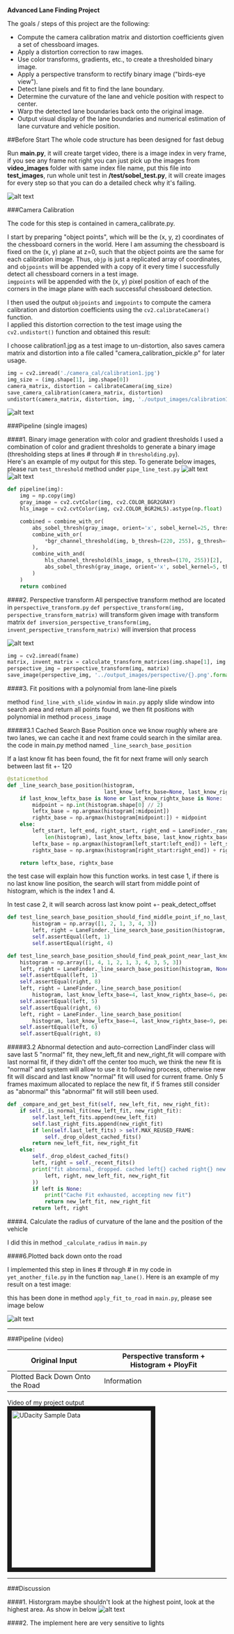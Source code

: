 **Advanced Lane Finding Project**

The goals / steps of this project are the following:

* Compute the camera calibration matrix and distortion coefficients given a set of chessboard images.
* Apply a distortion correction to raw images.
* Use color transforms, gradients, etc., to create a thresholded binary image.
* Apply a perspective transform to rectify binary image ("birds-eye view").
* Detect lane pixels and fit to find the lane boundary.
* Determine the curvature of the lane and vehicle position with respect to center.
* Warp the detected lane boundaries back onto the original image.
* Output visual display of the lane boundaries and numerical estimation of lane curvature and vehicle position.

[//]: # (Image References)

[image1]: ./output_images/calibration1_undist.png "Undistorted"
[image2]: ./test_images/test1.jpg "Road Transformed"
[test1]: ./test_images/test1.jpg "Road Transformed"
[image3]: ./examples/binary_combo_example.jpg "Binary Example"
[image4]: ./examples/warped_straight_lines.jpg "Warp Example"
[image5]: ./examples/color_fit_lines.jpg "Fit Visual"
[image6]: ./examples/example_output.jpg "Output"
[video1]: ./project_video.mp4 "Video"
[image_area_peak]: ./other_images/histogram_area_instead_of_peak_point.png "histogram_area_instead_of_peak_point"
[image_sobel_combined]: ./output_images/image_combined_4.jpg "sobel find combined"
[perspective]: ./output_images/perspective/test6.jpg.png "perspective"
[final_lane_find]: ./output_images/lane/combine_straight_lines1.jpg.png "final lane find"
[gif_demo]: ./other_images/SelfDrvingCar_AdvancedLaneFind.gif "gif_demo"

##Before Start
The whole code structure has been designed for fast debug

Run **main.py**, it will create target video, there is a image index in very frame, if you see any frame not right
you can just pick up the images from **video_images** folder with same index file name, put this file into 
**test_images**, run whole unit test in **/test/sobel_test.py**, it will create images for every step so that you can 
do a detailed check why it's failing.

![alt text][gif_demo]

###Camera Calibration

The code for this step is contained in camera_calibrate.py.


I start by preparing "object points", which will be the (x, y, z) coordinates of the chessboard corners 
in the world. Here I am assuming the chessboard is fixed on the (x, y) plane at z=0, such that the 
object points are the same for each calibration image.  Thus, `objp` is just a replicated array of coordinates, 
and `objpoints` will be appended with a copy of it every time I successfully detect all chessboard corners 
in a test image.  
`imgpoints` will be appended with the (x, y) pixel position of each of the corners in the image plane 
with each successful chessboard detection.  

I then used the output `objpoints` and `imgpoints` to compute the camera calibration and distortion 
coefficients using the `cv2.calibrateCamera()` function.  
I applied this distortion correction to the test image using the `cv2.undistort()` function and obtained this result: 

I choose calibration1.jpg as a test image to un-distortion, also saves camera matrix and distortion into a file 
called "camera_calibration_pickle.p" for later usage.

```python
img = cv2.imread('./camera_cal/calibration1.jpg')
img_size = (img.shape[1], img.shape[0])
camera_matrix, distortion = calibrateCamera(img_size)
save_camera_calibration(camera_matrix, distortion)
undistort(camera_matrix, distortion, img, './output_images/calibration1_undist.png')
```
![alt text][image1]

###Pipeline (single images)

####1. Binary image generation with color and gradient thresholds 
I used a combination of color and gradient thresholds to generate a binary image (thresholding steps at lines # through # in `thresholding.py`).  
Here's an example of my output for this step.
To generate below images, please run `test_threshold` method under `pipe_line_test.py` 
![alt text][test1]
![alt text][image_sobel_combined]

```python
def pipeline(img):
    img = np.copy(img)
    gray_image = cv2.cvtColor(img, cv2.COLOR_BGR2GRAY)
    hls_image = cv2.cvtColor(img, cv2.COLOR_BGR2HLS).astype(np.float)

    combined = combine_with_or(
        abs_sobel_thresh(gray_image, orient='x', sobel_kernel=25, thresh=(50, 150)),
        combine_with_or(
            *bgr_channel_threshold(img, b_thresh=(220, 255), g_thresh=(220, 255), r_thresh=(220, 255))
        ),
        combine_with_and(
            hls_channel_threshold(hls_image, s_thresh=(170, 255))[2],
            abs_sobel_thresh(gray_image, orient='x', sobel_kernel=5, thresh=(10, 100))
        )
    )
    return combined

```

####2. Perspective transform
All perspective transform method are located in `perspective_transform.py`
`def perspective_transform(img, perspective_transform_matrix)` will transform given image with transform matrix
`def inversion_perspective_transform(img, invent_perspective_transform_matrix)` will inversion that process 

![alt text][perspective]

```python
img = cv2.imread(fname)
matrix, invent_matrix = calculate_transform_matrices(img.shape[1], img.shape[0])
perspective_img = perspective_transform(img, matrix)
save_image(perspective_img, '../output_images/perspective/{}.png'.format(fname))
```

####3. Fit positions with a polynomial from lane-line pixels

method `find_line_with_slide_window` in `main.py` apply slide window into search area and return
all points found, we then fit positions with polynomial in method `process_image`

#####3.1 Cached Search Base Position
once we know roughly where are two lanes, we can cache it and next frame could search in the similar area. 
the code in main.py method named `_line_search_base_position`

If a last know fit has been found, the fit for next frame will only search between last fit +- 120

```python
@staticmethod
def _line_search_base_position(histogram,
                               last_know_leftx_base=None, last_know_rightx_base=None, peak_detect_offset=120):
    if last_know_leftx_base is None or last_know_rightx_base is None:
        midpoint = np.int(histogram.shape[0] // 2)
        leftx_base = np.argmax(histogram[:midpoint])
        rightx_base = np.argmax(histogram[midpoint:]) + midpoint
    else:
        left_start, left_end, right_start, right_end = LaneFinder._range(
            len(histogram), last_know_leftx_base, last_know_rightx_base, peak_detect_offset)
        leftx_base = np.argmax(histogram[left_start:left_end]) + left_start
        rightx_base = np.argmax(histogram[right_start:right_end]) + right_start

    return leftx_base, rightx_base
```
the test case will explain how this function works.
in test case 1, if there is no last know line position, the search will start from middle point of histogram, which is 
the index 1 and 4.

In test case 2, it will search across last know point +- peak_detect_offset
```python
def test_line_search_base_position_should_find_middle_point_if_no_last_knowledge(self):
        histogram = np.array([1, 2, 1, 3, 4, 3])
        left, right = LaneFinder._line_search_base_position(histogram, None, None)
        self.assertEqual(left, 1)
        self.assertEqual(right, 4)

def test_line_search_base_position_should_find_peak_point_near_last_know_position(self):
    histogram = np.array([1, 4, 1, 2, 1, 3, 4, 3, 5, 3])
    left, right = LaneFinder._line_search_base_position(histogram, None, None)
    self.assertEqual(left, 1)
    self.assertEqual(right, 8)
    left, right = LaneFinder._line_search_base_position(
        histogram, last_know_leftx_base=4, last_know_rightx_base=6, peak_detect_offset=1)
    self.assertEqual(left, 5)
    self.assertEqual(right, 6)
    left, right = LaneFinder._line_search_base_position(
        histogram, last_know_leftx_base=4, last_know_rightx_base=9, peak_detect_offset=2)
    self.assertEqual(left, 6)
    self.assertEqual(right, 8)
```
#####3.2 Abnormal detection and auto-correction
LandFinder class will save last 5 "normal" fit, they new_left_fit and new_right_fit will
compare with last normal fit, if they didn't off the center too much, we think the new fit
is "normal" and system will allow to use it to following process, otherwise new fit will discard
and last know "normal" fit will used for current frame.
Only 5 frames maximum allocated to replace the new fit, if 5 frames still consider as "abnormal"
this "abnormal" fit will still been used.

```python
def _compare_and_get_best_fit(self, new_left_fit, new_right_fit):
    if self._is_normal_fit(new_left_fit, new_right_fit):
        self.last_left_fits.append(new_left_fit)
        self.last_right_fits.append(new_right_fit)
        if len(self.last_left_fits) > self.MAX_REUSED_FRAME:
            self._drop_oldest_cached_fits()
        return new_left_fit, new_right_fit
    else:
        self._drop_oldest_cached_fits()
        left, right = self._recent_fits()
        print("fit abnormal, dropped. cached left{} cached right{} new left:{} new right:{}".format(
            left, right, new_left_fit, new_right_fit
        ))
        if left is None:
            print("Cache Fit exhausted, accepting new fit")
            return new_left_fit, new_right_fit
        return left, right
```

####4. Calculate the radius of curvature of the lane and the position of the vehicle

I did this in method `_calculate_radius` in `main.py`

####6.Plotted back down onto the road

I implemented this step in lines # through # in my code in `yet_another_file.py` in the function `map_lane()`.  Here is an example of my result on a test image:

this has been done in method `apply_fit_to_road` in `main.py`, please see image below

![alt text][final_lane_find]

---

###Pipeline (video)

| Original Input                   | Perspective transform + Histogram + PloyFit |
| ---------------------------------|---------------------------------------------|
| Plotted Back Down Onto the Road  | Information                                 |
                                                                 
Video of my project output
<a href="http://www.youtube.com/watch?feature=player_embedded&v=y2jeJk-2F4I" target="_blank">
<img src="http://img.youtube.com/vi/y2jeJk-2F4I/0.jpg" alt="UDacity Sample Data" width="320" height="360" border="10" /></a>


---

###Discussion

####1. Historgram maybe shouldn't look at the highest point, look at the highest area. As show in below 
![alt text][image_area_peak]

####2. The implement here are very sensitive to lights
